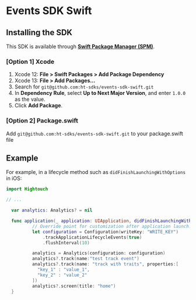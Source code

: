 # Events SDK Swift

## Installing the SDK

This SDK is available through [**Swift Package Manager (SPM)**](https://www.swift.org/package-manager/).

### [Option 1] Xcode

1. Xcode 12: **File > Swift Packages > Add Package Dependency**
2. Xcode 13: **File > Add Packages…**
3. Search for `git@github.com:ht-sdks/events-sdk-swift.git`
4. In **Dependency Rule**, select **Up to Next Major Version**, and enter `1.0.0` as the value.
5. Click **Add Package**.

### [Option 2] Package.swift

Add `git@github.com:ht-sdks/events-sdk-swift.git` to your package.swift file

## Example

For example, in a lifecycle method such as `didFinishLaunchingWithOptions` in iOS:

```swift
import Hightouch

// ...

  var analytics: Analytics? = nil

  func application(_ application: UIApplication, didFinishLaunchingWithOptions launchOptions: [UIApplication.LaunchOptionsKey: Any]?) -> Bool {
          // Override point for customization after application launch.
          let configuration = Configuration(writeKey: "WRITE_KEY")
              .trackApplicationLifecycleEvents(true)
              .flushInterval(10)

          analytics = Analytics(configuration: configuration)
          analytics?.track(name:"test track event")
          analytics?.track(name: "track with traits", properties:[
            "key_1" : "value_1",
            "key_2" : "value_2"
          ])
          analytics?.screen(title: "home")
  }
```

